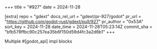 +++
title = "#927"
date = 2024-11-28

[extra]
repo = "gdext"
docs_rel_url = "gdext/pr-927/godot"
pr_url = "https://github.com/godot-rust/gdext/pull/927"
pr_author = "0x53A"
sort_key = 2024-11-28
date_time = 2024-11-28T05:23:14Z
commit_sha = "bfb578ffbc90c257ea35b6f150d59d4fc3a2d6b1"
+++

Multiple #[godot_api] impl blocks
